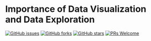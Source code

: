# Importance of Data Visualization and Data Exploration
[![GitHub issues](https://img.shields.io/github/issues/Develop-Packt/Importance-of-Data-Visualization-and-Data-Exploration.svg)](https://github.com/Develop-Packt/Importance-of-Data-Visualization-and-Data-Exploration/issues)
[![GitHub forks](https://img.shields.io/github/forks/Develop-Packt/Importance-of-Data-Visualization-and-Data-Exploration.svg)](https://github.com/Develop-Packt/Importance-of-Data-Visualization-and-Data-Exploration/network)
[![GitHub stars](https://img.shields.io/github/stars/Develop-Packt/Importance-of-Data-Visualization-and-Data-Exploration.svg)](https://github.com/Develop-Packt/Importance-of-Data-Visualization-and-Data-Exploration/stargazers)
[![PRs Welcome](https://img.shields.io/badge/PRs-welcome-brightgreen.svg)](https://github.com/Develop-Packt/Importance-of-Data-Visualization-and-Data-Exploration/pulls)
